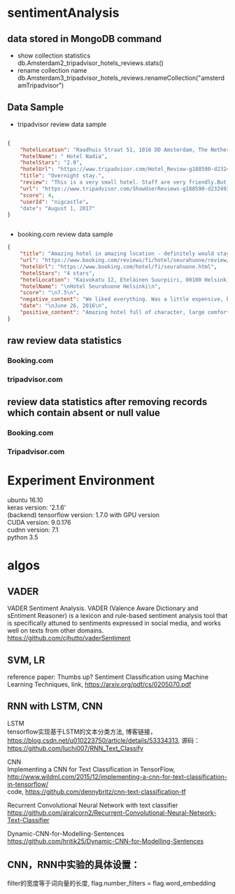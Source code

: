 # sentimentAnalysis

## data stored in MongoDB command
* show collection statistics  
db.Amsterdam2_tripadvisor_hotels_reviews.stats()
* rename collection name  
db.Amsterdam3_tripadvisor_hotels_reviews.renameCollection("amsterdamTripadvisor")
 
## Data Sample
* tripadvisor review data sample  
```json

{
    "hotelLocation": "Raadhuis Straat 51, 1016 DD Amsterdam, The Netherlands",
    "hotelName": " Hotel Nadia",
    "hotelStars": "2.0",
    "hotelUrl": "https://www.tripadvisor.com/Hotel_Review-g188590-d232493-Reviews-Hotel_Nadia-Amsterdam_North_Holland_Province.html",
    "title": "Overnight stay.",
    "review": "This is a very small hotel. Staff are very friendly.But you have to be quite fit to go up all the stairs with your luggage. I also missed breakfast as I was 5 mins too late.The room was small but clean and the balcony was nice.The hotel is in a very good location.",
    "url": "https://www.tripadvisor.com/ShowUserReviews-g188590-d232493-r507832414-Hotel_Nadia-Amsterdam_North_Holland_Province.html",
    "score": 4,
    "userId": "nigcastle"，
    "date": "August 1, 2017"
}



```
* booking.com review data sample  
```json
{
    "title": "Amazing hotel in amazing location - definitely would stay again!",
    "url": "https://www.booking.com/reviews/fi/hotel/seurahuone/review/39ebcbf8c6394036.html",
    "hotelUrl": "https://www.booking.com/hotel/fi/seurahuone.html",
    "hotelStars": "4 stars",
    "hotelLocation": "Kaivokatu 12, Eteläinen Suurpiiri, 00100 Helsinki, Finland",
    "hotelName": "\nHotel Seurahuone Helsinki\n",
    "score": "\n7.5\n",
    "negative_content": "We liked everything. Was a little expensive, but worth the extra.",
    "date": "\nJune 26, 2016\n",
    "positive_content": "Amazing hotel full of character, large comfortable room with great facilities, really nice friendly and helpful staff, great location right in the centre of the city, dining hall was spectacular, 24 hour shop across the road"
}
```
## raw review data statistics
### Booking.com

### tripadvisor.com


## review data statistics after removing records which contain absent or null value
### Booking.com

### Tripadvisor.com

# Experiment Environment
ubuntu 16.10  
keras version: '2.1.6'  
(backend) tensorflow version: 1.7.0 with GPU version  
CUDA version: 9.0.176  
cudnn version: 7.1  
python 3.5  

# algos
## VADER
VADER Sentiment Analysis. VADER (Valence Aware Dictionary and sEntiment Reasoner) is a lexicon and 
rule-based sentiment analysis tool that is specifically attuned to sentiments expressed in social media, 
and works well on texts from other domains.
https://github.com/cjhutto/vaderSentiment

## SVM, LR
reference paper: Thumbs up? Sentiment Classification using Machine Learning
Techniques, link, https://arxiv.org/pdf/cs/0205070.pdf

## RNN with LSTM, CNN
LSTM  
tensorflow实现基于LSTM的文本分类方法, 博客链接， https://blog.csdn.net/u010223750/article/details/53334313,
源码： https://github.com/luchi007/RNN_Text_Classify  

CNN  
Implementing a CNN for Text Classification in TensorFlow, http://www.wildml.com/2015/12/implementing-a-cnn-for-text-classification-in-tensorflow/  
code, https://github.com/dennybritz/cnn-text-classification-tf 


Recurrent Convolutional Neural Network with text classifier
https://github.com/airalcorn2/Recurrent-Convolutional-Neural-Network-Text-Classifier

Dynamic-CNN-for-Modelling-Sentences
https://github.com/hritik25/Dynamic-CNN-for-Modelling-Sentences


## CNN，RNN中实验的具体设置：
filter的宽度等于词向量的长度,
flag.number_filters = flag.word_embedding

